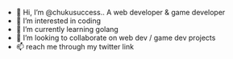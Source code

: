 - 👋 Hi, I’m @chukusuccess.. A web developer & game developer
- 👀 I’m interested in coding
- 🌱 I’m currently learning golang
- 💞️ I’m looking to collaborate on web dev / game dev projects
- 📫 reach me through my twitter link

<!---
chukusuccess/chukusuccess is a ✨ special ✨ repository because its `README.md` (this file) appears on your GitHub profile.
You can click the Preview link to take a look at your changes.
--->
